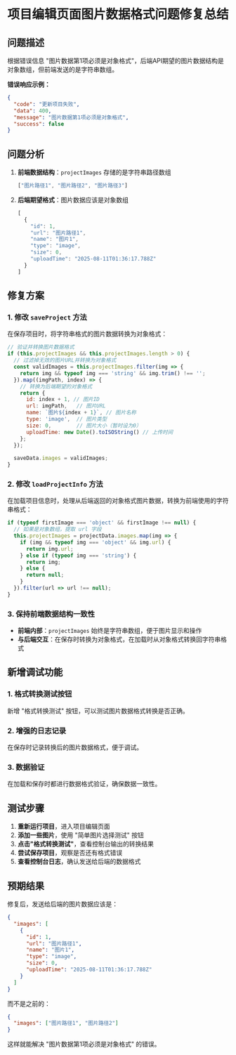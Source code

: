 # 项目编辑页面图片数据格式问题修复总结

## 问题描述
根据错误信息 "图片数据第1项必须是对象格式"，后端API期望的图片数据结构是对象数组，但前端发送的是字符串数组。

**错误响应示例：**
```json
{
  "code": "更新项目失败",
  "data": 400,
  "message": "图片数据第1项必须是对象格式",
  "success": false
}
```

## 问题分析
1. **前端数据结构**：`projectImages` 存储的是字符串路径数组
   ```javascript
   ["图片路径1", "图片路径2", "图片路径3"]
   ```

2. **后端期望格式**：图片数据应该是对象数组
   ```javascript
   [
     {
       "id": 1,
       "url": "图片路径1",
       "name": "图片1",
       "type": "image",
       "size": 0,
       "uploadTime": "2025-08-11T01:36:17.788Z"
     }
   ]
   ```

## 修复方案

### 1. 修改 `saveProject` 方法
在保存项目时，将字符串格式的图片数据转换为对象格式：

```javascript
// 验证并转换图片数据格式
if (this.projectImages && this.projectImages.length > 0) {
  // 过滤掉无效的图片URL并转换为对象格式
  const validImages = this.projectImages.filter(img => {
    return img && typeof img === 'string' && img.trim() !== '';
  }).map((imgPath, index) => {
    // 转换为后端期望的对象格式
    return {
      id: index + 1, // 图片ID
      url: imgPath,   // 图片URL
      name: `图片${index + 1}`, // 图片名称
      type: 'image',  // 图片类型
      size: 0,        // 图片大小（暂时设为0）
      uploadTime: new Date().toISOString() // 上传时间
    };
  });
  
  saveData.images = validImages;
}
```

### 2. 修改 `loadProjectInfo` 方法
在加载项目信息时，处理从后端返回的对象格式图片数据，转换为前端使用的字符串格式：

```javascript
if (typeof firstImage === 'object' && firstImage !== null) {
  // 如果是对象数组，提取 url 字段
  this.projectImages = projectData.images.map(img => {
    if (img && typeof img === 'object' && img.url) {
      return img.url;
    } else if (typeof img === 'string') {
      return img;
    } else {
      return null;
    }
  }).filter(url => url !== null);
}
```

### 3. 保持前端数据结构一致性
- **前端内部**：`projectImages` 始终是字符串数组，便于图片显示和操作
- **与后端交互**：在保存时转换为对象格式，在加载时从对象格式转换回字符串格式

## 新增调试功能

### 1. 格式转换测试按钮
新增 "格式转换测试" 按钮，可以测试图片数据格式转换是否正确。

### 2. 增强的日志记录
在保存时记录转换后的图片数据格式，便于调试。

### 3. 数据验证
在加载和保存时都进行数据格式验证，确保数据一致性。

## 测试步骤

1. **重新运行项目**，进入项目编辑页面
2. **添加一些图片**，使用 "简单图片选择测试" 按钮
3. **点击"格式转换测试"**，查看控制台输出的转换结果
4. **尝试保存项目**，观察是否还有格式错误
5. **查看控制台日志**，确认发送给后端的数据格式

## 预期结果

修复后，发送给后端的图片数据应该是：
```json
{
  "images": [
    {
      "id": 1,
      "url": "图片路径1",
      "name": "图片1",
      "type": "image",
      "size": 0,
      "uploadTime": "2025-08-11T01:36:17.788Z"
    }
  ]
}
```

而不是之前的：
```json
{
  "images": ["图片路径1", "图片路径2"]
}
```

这样就能解决 "图片数据第1项必须是对象格式" 的错误。

